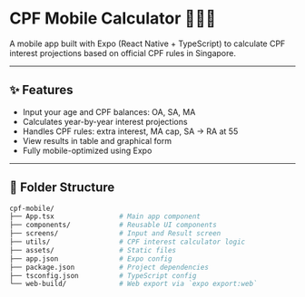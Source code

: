 # CPF Mobile Calculator 📱🇸🇬

A mobile app built with Expo (React Native + TypeScript) to calculate CPF interest projections based on official CPF rules in Singapore.

---

## ✨ Features

- Input your age and CPF balances: OA, SA, MA
- Calculates year-by-year interest projections
- Handles CPF rules: extra interest, MA cap, SA → RA at 55
- View results in table and graphical form
- Fully mobile-optimized using Expo

---

## 📂 Folder Structure

```bash
cpf-mobile/
├── App.tsx                # Main app component
├── components/            # Reusable UI components
├── screens/               # Input and Result screen
├── utils/                 # CPF interest calculator logic
├── assets/                # Static files
├── app.json               # Expo config
├── package.json           # Project dependencies
├── tsconfig.json          # TypeScript config
└── web-build/             # Web export via `expo export:web`
